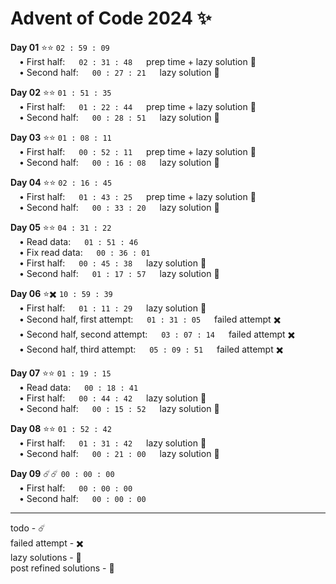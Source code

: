 # Advent of Code 2024 :sparkles:

**Day 01** :star::star: `02 : 59 : 09` \
&emsp;• First half: &emsp; `02 : 31 : 48` &emsp; prep time + lazy solution :seedling: \
&emsp;• Second half: &emsp; `00 : 27 : 21` &emsp; lazy solution :seedling:

**Day 02** :star::star: `01 : 51 : 35` \
&emsp;• First half: &emsp; `01 : 22 : 44` &emsp; prep time + lazy solution :seedling: \
&emsp;• Second half: &emsp; `00 : 28 : 51` &emsp; lazy solution :seedling:

**Day 03** :star::star: `01 : 08 : 11` \
&emsp;• First half: &emsp; `00 : 52 : 11` &emsp; prep time + lazy solution :seedling: \
&emsp;• Second half: &emsp; `00 : 16 : 08` &emsp; lazy solution :seedling:

**Day 04** :star::star: `02 : 16 : 45` \
&emsp;• First half: &emsp; `01 : 43 : 25` &emsp; prep time + lazy solution :seedling: \
&emsp;• Second half: &emsp; `00 : 33 : 20` &emsp; lazy solution :seedling:

**Day 05** :star::star: `04 : 31 : 22` \
&emsp;• Read data: &emsp; `01 : 51 : 46` \
&emsp;• Fix read data: &emsp; `00 : 36 : 01` \
&emsp;• First half: &emsp; `00 : 45 : 38` &emsp; lazy solution :seedling: \
&emsp;• Second half: &emsp; `01 : 17 : 57` &emsp; lazy solution :seedling:

**Day 06** :star::heavy_multiplication_x: `10 : 59 : 39` \
&emsp;• First half: &emsp; `01 : 11 : 29` &emsp; lazy solution :seedling: \
&emsp;• Second half, first attempt: &emsp; `01 : 31 : 05` &emsp; failed attempt :heavy_multiplication_x: \
&emsp;• Second half, second attempt: &emsp; `03 : 07 : 14` &emsp; failed attempt :heavy_multiplication_x: \
&emsp;• Second half, third attempt: &emsp; `05 : 09 : 51` &emsp; failed attempt :heavy_multiplication_x:

**Day 07** :star::star: `01 : 19 : 15` \
&emsp;• Read data: &emsp; `00 : 18 : 41` \
&emsp;• First half: &emsp; `00 : 44 : 42` &emsp; lazy solution :seedling: \
&emsp;• Second half: &emsp; `00 : 15 : 52` &emsp; lazy solution :seedling:

**Day 08** :star::star: `01 : 52 : 42` \
&emsp;• First half: &emsp; `01 : 31 : 42` &emsp; lazy solution :seedling: \
&emsp;• Second half: &emsp; `00 : 21 : 00` &emsp; lazy solution :seedling:

**Day 09** :comet::comet: `00 : 00 : 00` \
&emsp;• First half: &emsp; `00 : 00 : 00` \
&emsp;• Second half: &emsp; `00 : 00 : 00`

---
todo - :comet: \
failed attempt - :heavy_multiplication_x: \
lazy solutions - :seedling: \
post refined solutions - :sunflower: 
